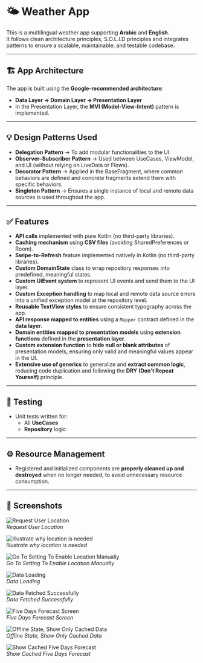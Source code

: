 # 🌤️ Weather App

This is a multilingual weather app supporting **Arabic** and **English**.  
It follows clean architecture principles, S.O.L.I.D principles and integrates patterns to ensure a scalable, maintainable, and testable codebase.

---

## 🏗️ App Architecture

The app is built using the **Google-recommended architecture**:  
- **Data Layer → Domain Layer → Presentation Layer**  
- In the Presentation Layer, the **MVI (Model-View-Intent)** pattern is implemented.

---

## 💡 Design Patterns Used

- **Delegation Pattern** → To add modular functionalities to the UI.
- **Observer–Subscriber Pattern** → Used between UseCases, ViewModel, and UI (without relying on LiveData or Flows).
- **Decorator Pattern** → Applied in the BaseFragment, where common behaviors are defined and concrete fragments extend them with specific behaviors.
- **Singleton Pattern** → Ensures a single instance of local and remote data sources is used throughout the app.

---

## ✅ Features

- **API calls** implemented with pure Kotlin (no third-party libraries).
- **Caching mechanism** using **CSV files** (avoiding SharedPreferences or Room).
- **Swipe-to-Refresh** feature implemented natively in Kotlin (no third-party libraries).
- **Custom DomainState** class to wrap repository responses into predefined, meaningful states.
- **Custom UiEvent system** to represent UI events and send them to the UI layer.
- **Custom Exception handling** to map local and remote data source errors into a unified exception model at the repository level.
- **Reusable TextView styles** to ensure consistent typography across the app.
- **API response mapped to entities** using a `Mapper` contract defined in the **data layer**.
- **Domain entities mapped to presentation models** using **extension functions** defined in the **presentation layer**.
- **Custom extension function** to **hide null or blank attributes** of presentation models, ensuring only valid and meaningful values appear in the UI.
- **Extensive use of generics** to generalize and **extract common logic**, reducing code duplication and following the **DRY (Don’t Repeat Yourself)** principle.

---

## 🧪 Testing

- Unit tests written for:
  - All **UseCases**
  - **Repository** logic

---

## ⚙️ Resource Management

- Registered and initialized components are **properly cleaned up and destroyed** when no longer needed, to avoid unnecessary resource consumption.

---

## 📱 Screenshots

![Request User Location](screenshots/1_requestLocation.jpeg)  
*Request User Location*

![Illustrate why location is needed](screenshots/2_requestLocationAgain.jpeg)  
*Illustrate why location is needed*

![Go To Setting To Enable Location Manually](screenshots/3_goToSettings.jpeg)  
*Go To Setting To Enable Location Manually*

![Data Loading](screenshots/4_loadingData.jpeg)  
*Data Loading*

![Data Fetched Successfully](screenshots/5_dataFetchedSuccessfully.jpeg)  
*Data Fetched Successfully*

![Five Days Forecast Screen](screenshots/6_FiveDaysForecast.jpeg)  
*Five Days Forecast Screen*

![Offline State, Show Only Cached Data](screenshots/7_cachedData.jpeg)  
*Offline State, Show Only Cached Data*

![Show Cached Five Days Forecast](screenshots/8_cachedFiveDaysForecastData.jpeg)  
*Show Cached Five Days Forecast*


